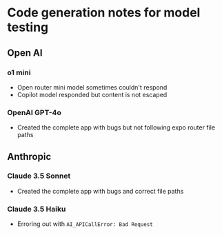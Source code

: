 # Code generation notes for model testing

## Open AI

### o1 mini

- Open router mini model sometimes couldn't respond
- Copilot model responded but content is not escaped

### OpenAI GPT-4o

- Created the complete app with bugs but not following expo router file paths

## Anthropic

### Claude 3.5 Sonnet

- Created the complete app with bugs and correct file paths

### Claude 3.5 Haiku

- Erroring out with `AI_APICallError: Bad Request`
